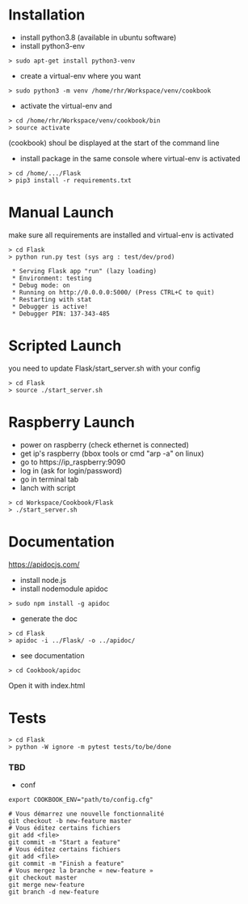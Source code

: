 # Installation #
- install python3.8 (available in ubuntu software)
- install python3-env
```
> sudo apt-get install python3-venv
```
- create a virtual-env where you want
```
> sudo python3 -m venv /home/rhr/Workspace/venv/cookbook
```
- activate the virtual-env and 
```
> cd /home/rhr/Workspace/venv/cookbook/bin
> source activate
```
(cookbook) shoul be displayed at the start of the command line
- install package
in the same console where virtual-env is activated
```
> cd /home/.../Flask
> pip3 install -r requirements.txt
```
# Manual Launch #
make sure all requirements are installed and virtual-env is activated
```
> cd Flask
> python run.py test (sys arg : test/dev/prod)
```
```
 * Serving Flask app "run" (lazy loading)
 * Environment: testing
 * Debug mode: on
 * Running on http://0.0.0.0:5000/ (Press CTRL+C to quit)
 * Restarting with stat
 * Debugger is active!
 * Debugger PIN: 137-343-485
```
# Scripted Launch #
you need to update Flask/start_server.sh with your config
```
> cd Flask
> source ./start_server.sh
```
# Raspberry Launch #
- power on raspberry (check ethernet is connected)
- get ip's raspberry  (bbox tools or cmd "arp -a" on linux)
- go to https://ip_raspberry:9090
- log in (ask for login/password)
- go in terminal tab
- lanch with script
```
> cd Workspace/Cookbook/Flask
> ./start_server.sh
```
# Documentation # 
https://apidocjs.com/
- install node.js
- install nodemodule apidoc
```
> sudo npm install -g apidoc
```
- generate the doc
```
> cd Flask
> apidoc -i ../Flask/ -o ../apidoc/
```
- see documentation
```
> cd Cookbook/apidoc
```
Open it with index.html
# Tests #
```
> cd Flask
> python -W ignore -m pytest tests/to/be/done
```

### TBD ###
- conf
``` 
export COOKBOOK_ENV="path/to/config.cfg"
```
```
# Vous démarrez une nouvelle fonctionnalité
git checkout -b new-feature master
# Vous éditez certains fichiers
git add <file>
git commit -m "Start a feature"
# Vous éditez certains fichiers
git add <file>
git commit -m "Finish a feature"
# Vous mergez la branche « new-feature »
git checkout master
git merge new-feature
git branch -d new-feature
```